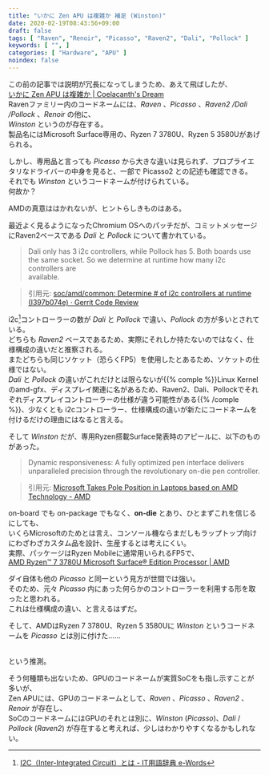 ```yaml
---
title: "いかに Zen APU は複雑か 補足 (Winston)"
date: 2020-02-19T08:43:56+09:00
draft: false
tags: [ "Raven", "Renoir", "Picasso", "Raven2", "Dali", "Pollock" ]
keywords: [ "", ]
categories: [ "Hardware", "APU" ]
noindex: false
---
```


この前の記事では説明が冗長になってしまうため、あえて飛ばしたが、  
[いかに Zen APU は複雑か | Coelacanth's Dream](https://umio-yasuno.github.io/posts/2020/02/16/raven-family-complex/)  
Ravenファミリー内のコードネームには、*Raven* 、*Picasso* 、*Raven2 /Dali /Pollock* 、*Renoir* の他に、  
*Winston* というのが存在する。  
製品名にはMicrosoft Surface専用の、Ryzen 7 3780U、Ryzen 5 3580Uがあげられる。  

しかし、専用品と言っても *Picasso* から大きな違いは見られず、プロプライエタリなドライバーの中身を見ると、一部で Picasso2 との記述も確認できる。  
それでも *Winston* というコードネームが付けられている。  
何故か？  

AMDの真意ははかれないが、ヒントらしきものはある。  

最近よく見るようになったChromium OSへのパッチだが、コミットメッセージにRaven2ベースである *Dali* と *Pollock* について書かれている。  

 > Dali only has 3 i2c controllers, while Pollock has 5. Both boards use  
 > the same socket. So we determine at runtime how many i2c controllers are  
 > available.  

 > 引用元: [soc/amd/common: Determine # of i2c controllers at runtime (I397b074e) · Gerrit Code Review](https://chromium-review.googlesource.com/c/chromiumos/third_party/coreboot/+/2057468)  

i2c[^1]コントローラーの数が *Dali* と *Pollock* で違い、*Pollock* の方が多いとされている。  
どちらも *Raven2* ベースであるため、実際にそれしか持たないのではなく、仕様構成の違いだと推察される。  
またどちらも同じソケット（恐らくFP5）を使用したとあるため、ソケットの仕様ではない。  
*Dali* と *Pollock* の違いがこれだけとは限らないが{{% comple %}}Linux Kernelのamd-gfx、ディスプレイ関連に名があるため、Raven2、Dali、Pollockでそれぞれディスプレイコントローラーの仕様が違う可能性がある{{% /comple %}}、少なくとも i2cコントローラー、仕様構成の違いが新たにコードネームを付けるだけの理由にはなると言える。  

[^1]:[I2C（Inter-Integrated Circuit）とは - IT用語辞典 e-Words](http://e-words.jp/w/I2C.html)

そして *Winston* だが、専用Ryzen搭載Surface発表時のアピールに、以下のものがあった。  

 > Dynamic responsiveness: A fully optimized pen interface delivers unparalleled precision through the revolutionary on-die pen controller.  

 > 引用元: [Microsoft Takes Pole Position in Laptops based on AMD Technology - AMD](https://community.amd.com/community/amd-business/blog/2019/10/03/microsoft-takes-pole-position-in-laptops-based-on-amd-technology)  

on-board でも on-package でもなく、**on-die** とあり、ひとまずこれを信じるにしても、  
いくらMicrosoftのためとは言え、コンソール機ならまだしもラップトップ向けにわざわざカスタム品を設計、生産するとは考えにくい。  
実際、パッケージはRyzen Mobileに通常用いられるFP5で、  
[AMD Ryzen™ 7 3780U Microsoft Surface® Edition Processor | AMD](https://www.amd.com/en/products/apu/amd-ryzen-7-3780u-microsoft-surface-edition#product-specs)  

ダイ自体も他の *Picasso* と同一という見方が世間では強い。  
そのため、元々 *Picasso* 内にあった何らかのコントローラーを利用する形を取ったと思われる。  
これは仕様構成の違い、と言えるはずだ。  

そして、AMDはRyzen 7 3780U、Ryzen 5 3580Uに *Winston* というコードネームを *Picasso* とは別に付けた……

<br>
という推測。  

そう何種類も出ないため、GPUのコードネームが実質SoCをも指し示すことが多いが、  
Zen APUには、GPUのコードネームとして、*Raven* 、*Picasso* 、*Raven2* 、*Renoir* が存在し、  
SoCのコードネームにはGPUのそれとは別に、*Winston* (*Picasso*)、*Dali* / *Pollock* (*Raven2*) が存在すると考えれば、少しはわかりやすくなるかもしれない。  
